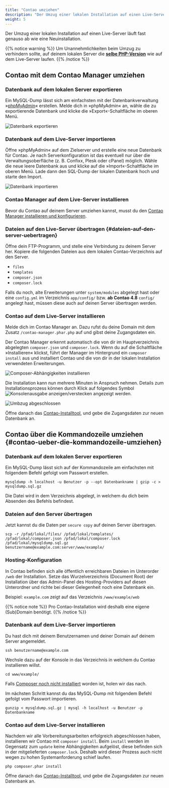 ```yaml
---
title: "Contao umziehen"
description: "Der Umzug einer lokalen Installation auf einen Live-Server läuft fast genauso ab wie eine Neuinstallation."
weight: 5
---
```


Der Umzug einer lokalen Installation auf einen Live-Server läuft fast genauso ab wie eine Neuinstallation.

{{% notice warning %}}
Um Unannehmlichkeiten beim Umzug zu verhindern sollte, auf deinem lokalen Server die 
**[selbe PHP-Version](../systemvoraussetzungen/#mindestanforderungen-an-php)** wie auf dem Live-Server laufen.
{{% /notice %}}

## Contao mit dem Contao Manager umziehen

### Datenbank auf dem lokalen Server exportieren

Ein MySQL-Dump lässt sich am einfachsten mit der Datenbankverwaltung »[phpMyAdmin](https://www.phpmyadmin.net/)« 
erstellen. Melde dich in »phpMyAdmin« an, wähle die zu exportierende Datenbank und klicke die 
»Export«-Schaltfläche im oberen Menü.

![Datenbank exportieren](/installation/images/de/datenbank-exportieren.png)

### Datenbank auf dem Live-Server importieren

Öffne »phpMyAdmin« auf dem Zielserver und erstelle eine neue Datenbank für Contao. Je nach Serverkonfiguration ist das 
eventuell nur über die Verwaltungsoberfläche (z. B. Confixx, Plesk oder cPanel) möglich. Wähle die neue leere Datenbank 
aus und klicke auf die »Import«-Schaltfläche im oberen Menü. Lade dann den SQL-Dump der lokalen Datenbank hoch und 
starte den Import.

![Datenbank importieren](/installation/images/de/datenbank-importieren.png)


### Contao Manager auf dem Live-Server installieren

Bevor du Contao auf deinem Server umziehen kannst, musst du den 
[Contao Manager installieren und konfigurieren](../contao-manager#contao-manager-installieren).


### Dateien auf den Live-Server übertragen {#dateien-auf-den-server-uebertragen}

Öffne dein FTP-Programm, und stelle eine Verbindung zu deinem Server her. Kopiere die folgenden Dateien aus dem lokalen 
Contao-Verzeichnis auf den Server.

- `files`
- `templates`
- `composer.json`
- `composer.lock`

Falls du noch, alte Erweiterungen unter `system/modules` abgelegt hast oder eine `config.yml` im Verzeichnis `app/config/` 
bzw. **ab Contao 4.8** `config/` angelegt hast, müssen diese auch auf deinen Server übertragen werden.


### Contao auf dem Live-Server installieren

Melde dich im Contao Manager an. Dazu rufst du deine Domain mit dem Zusatz `/contao-manager.phar.php` auf und gibst 
deine Zugangsdaten ein.

Der Contao Manager erkennt automatisch die von dir im Hauptverzeichnis abgelegten `composer.json` und `composer.lock`. 
Wenn du auf die Schaltfläche »Installieren« klickst, führt der Manager im Hintergrund ein `composer install` aus und 
installiert Contao und die von dir in der lokalen Installation verwendeten Erweiterungen.


![Composer-Abhängigkeiten installieren](/installation/images/de/composer-abhaengigkeiten-installieren.png)

Die Installation kann nun mehrere Minuten in Anspruch nehmen. Details zum Installationsprozess können durch Klick auf 
folgendes Symbol ![Konsolenausgabe anzeigen/verstecken](/icons/konsolenausgabe.png?classes=icon) angezeigt 
werden.

![Umbzug abgeschlossen](/installation/images/de/umzug-abgeschlossen.png)

Öffne danach das [Contao-Installtool](../contao-installtool/), und gebe die Zugangsdaten zur neuen Datenbank an.


## Contao über die Kommandozeile umziehen {#contao-ueber-die-kommandozeile-umziehen}

### Datenbank auf dem lokalen Server exportieren

Ein MySQL-Dump lässt sich auf der Kommandozeile am einfachsten mit folgendem Befehl gefolgt vom Passwort erstellen.

```shell script
mysqldump -h localhost -u Benutzer -p --opt Datenbankname | gzip -c > mysqldump.sql.gz
```

Die Datei wird in dem Verzeichnis abgelegt, in welchem du dich beim Absenden des Befehls befindest.


### Dateien auf den Server übertragen

Jetzt kannst du die Daten per `secure copy` auf deinen Server übertragen.

```shell script
scp -r /pfad/lokal/files/ /pfad/lokal/templates/ /pfad/lokal/composer.json /pfad/lokal/composer.lock 
/pfad/lokal/mysqldump.sql.gz benutzername@example.com:server/www/example/
```


### Hosting-Konfiguration

In Contao befinden sich alle öffentlich erreichbaren Dateien im Unterorder `/web` der Installation. Setze das 
Wurzelverzeichnis (Document Root) der Installation über das Admin-Panel des Hosting-Providers auf diesen 
Unterordner und richte bei dieser Gelegenheit noch eine Datenbank ein.

Beispiel: `example.com` zeigt auf das Verzeichnis `/www/example/web`

{{% notice note %}}
Pro Contao-Installation wird deshalb eine eigene (Sub)Domain benötigt.
{{% /notice %}}


### Datenbank auf dem Live-Server importieren

Du hast dich mit deinem Benutzernamen und deiner Domain auf deinem Server angemeldet.

```shell script
ssh benutzername@example.com
```

Wechsle dazu auf der Konsole in das Verzeichnis in welchem du Contao installieren willst.

```shell script
cd www/example/
```

Falls [Composer noch nicht installiert](../contao-installieren/#composer-installieren) worden ist, holen 
wir das nach.

Im nächsten Schritt kannst du das MySQL-Dump mit folgendem Befehl gefolgt vom Passwort importieren.

```shell script
gunzip < mysqldump.sql.gz | mysql -h localhost -u Benutzer -p Datenbankname
```


### Contao auf dem Live-Server installieren

Nachdem wir alle Vorbereitungsarbeiten erfolgreich abgeschlossen haben, installieren wir Contao mit `composer install`. 
Beim `install` werden im Gegensatz zum `update` keine Abhängigkeiten aufgelöst, diese befinden sich in der 
mitgelieferten `composer.lock`. Deshalb wird dieser Prozess auch nicht wegen zu hohen Systemanforderung schief laufen.

```shell script
php composer.phar install
```

Öffne danach das [Contao-Installtool](../contao-installtool/), und gebe die Zugangsdaten zur neuen Datenbank an.
